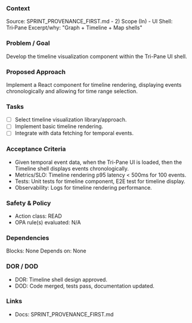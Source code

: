 ### Context
Source: SPRINT_PROVENANCE_FIRST.md - 2) Scope (In) - UI Shell: Tri‑Pane
Excerpt/why: "Graph + Timeline + Map shells"

### Problem / Goal
Develop the timeline visualization component within the Tri-Pane UI shell.

### Proposed Approach
Implement a React component for timeline rendering, displaying events chronologically and allowing for time range selection.

### Tasks
- [ ] Select timeline visualization library/approach.
- [ ] Implement basic timeline rendering.
- [ ] Integrate with data fetching for temporal events.

### Acceptance Criteria
- Given temporal event data, when the Tri-Pane UI is loaded, then the Timeline shell displays events chronologically.
- Metrics/SLO: Timeline rendering p95 latency < 500ms for 100 events.
- Tests: Unit tests for timeline component, E2E test for timeline display.
- Observability: Logs for timeline rendering performance.

### Safety & Policy
- Action class: READ
- OPA rule(s) evaluated: N/A

### Dependencies
Blocks: None
Depends on: None

### DOR / DOD
- DOR: Timeline shell design approved.
- DOD: Code merged, tests pass, documentation updated.

### Links
- Docs: SPRINT_PROVENANCE_FIRST.md
